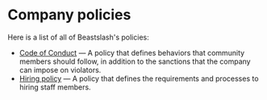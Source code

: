 # Company policies
Here is a list of all of Beastslash's policies:
* [Code of Conduct](./code-of-conduct.md) — A policy that defines behaviors that community members should follow, in addition to the sanctions that the company can impose on violators.
* [Hiring policy](./hiring.md) — A policy that defines the requirements and processes to hiring staff members.
